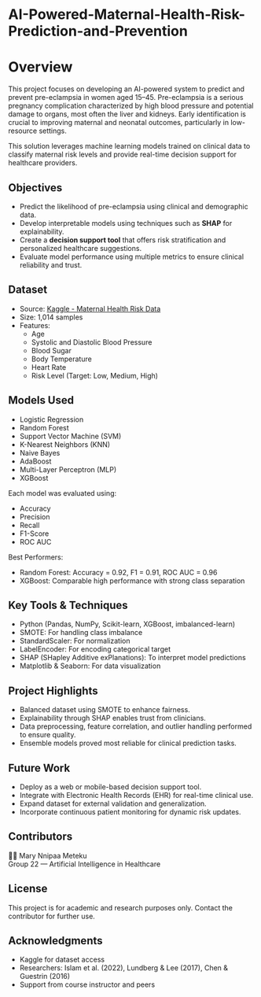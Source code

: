 # AI-Powered-Maternal-Health-Risk-Prediction-and-Prevention
#  Overview
This project focuses on developing an AI-powered system to predict and prevent pre-eclampsia in women aged 15–45. Pre-eclampsia is a serious pregnancy complication characterized by high blood pressure and potential damage to organs, most often the liver and kidneys. Early identification is crucial to improving maternal and neonatal outcomes, particularly in low-resource settings.

This solution leverages machine learning models trained on clinical data to classify maternal risk levels and provide real-time decision support for healthcare providers.
## Objectives
- Predict the likelihood of pre-eclampsia using clinical and demographic data.
- Develop interpretable models using techniques such as **SHAP** for explainability.
- Create a **decision support tool** that offers risk stratification and personalized healthcare suggestions.
- Evaluate model performance using multiple metrics to ensure clinical reliability and trust.
  
## Dataset

- Source: [Kaggle - Maternal Health Risk Data](https://www.kaggle.com/datasets/csafrit2/maternal-health-risk-data)
- Size: 1,014 samples
- Features:
  - Age
  - Systolic and Diastolic Blood Pressure
  - Blood Sugar
  - Body Temperature
  - Heart Rate
  - Risk Level (Target: Low, Medium, High)

## Models Used

- Logistic Regression
- Random Forest
- Support Vector Machine (SVM)
- K-Nearest Neighbors (KNN)
- Naive Bayes
- AdaBoost
- Multi-Layer Perceptron (MLP)
- XGBoost

Each model was evaluated using:
- Accuracy
- Precision
- Recall
- F1-Score
- ROC AUC

Best Performers:
- Random Forest: Accuracy = 0.92, F1 = 0.91, ROC AUC = 0.96
- XGBoost: Comparable high performance with strong class separation

## Key Tools & Techniques

- Python (Pandas, NumPy, Scikit-learn, XGBoost, imbalanced-learn)
- SMOTE: For handling class imbalance
- StandardScaler: For normalization
- LabelEncoder: For encoding categorical target
- SHAP (SHapley Additive exPlanations): To interpret model predictions
- Matplotlib & Seaborn: For data visualization

## Project Highlights

- Balanced dataset using SMOTE to enhance fairness.
- Explainability through SHAP enables trust from clinicians.
- Data preprocessing, feature correlation, and outlier handling performed to ensure quality.
- Ensemble models proved most reliable for clinical prediction tasks.

## Future Work

- Deploy as a web or mobile-based decision support tool.
- Integrate with Electronic Health Records (EHR) for real-time clinical use.
- Expand dataset for external validation and generalization.
- Incorporate continuous patient monitoring for dynamic risk updates.

## Contributors
👩‍💻 Mary Nnipaa Meteku  
Group 22 — Artificial Intelligence in Healthcare

## License

This project is for academic and research purposes only. Contact the contributor for further use.

## Acknowledgments

- Kaggle for dataset access
- Researchers: Islam et al. (2022), Lundberg & Lee (2017), Chen & Guestrin (2016)
- Support from course instructor and peers
